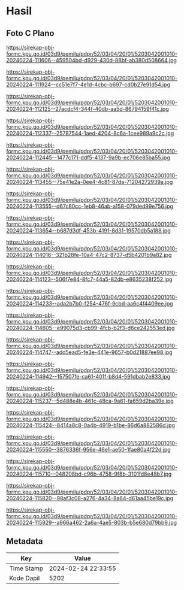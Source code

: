 # Hasil

## Foto C Plano

https://sirekap-obj-formc.kpu.go.id/03d9/pemilu/pdpr/52/03/04/20/01/5203042001010-20240224-111606--459504bd-d929-430d-88bf-ab380d508664.jpg

https://sirekap-obj-formc.kpu.go.id/03d9/pemilu/pdpr/52/03/04/20/01/5203042001010-20240224-111924--cc51e7f7-4e1d-4cbc-b697-cd0b27e91d54.jpg

https://sirekap-obj-formc.kpu.go.id/03d9/pemilu/pdpr/52/03/04/20/01/5203042001010-20240224-112125--27acdcf4-344f-40db-aa5d-86794159f41c.jpg

https://sirekap-obj-formc.kpu.go.id/03d9/pemilu/pdpr/52/03/04/20/01/5203042001010-20240224-112337--25787544-1aed-4204-8c6a-1cee989a9c2c.jpg

https://sirekap-obj-formc.kpu.go.id/03d9/pemilu/pdpr/52/03/04/20/01/5203042001010-20240224-112445--1477c171-ddf5-4137-9a9b-ec706e85ba55.jpg

https://sirekap-obj-formc.kpu.go.id/03d9/pemilu/pdpr/52/03/04/20/01/5203042001010-20240224-113455--75e41e2a-0ee4-4c81-87da-71204272939a.jpg

https://sirekap-obj-formc.kpu.go.id/03d9/pemilu/pdpr/52/03/04/20/01/5203042001010-20240224-113555--d67c80cc-1eb8-46ab-a158-079ded99e756.jpg

https://sirekap-obj-formc.kpu.go.id/03d9/pemilu/pdpr/52/03/04/20/01/5203042001010-20240224-113654--b687d3df-453b-4191-8d31-19570db5a188.jpg

https://sirekap-obj-formc.kpu.go.id/03d9/pemilu/pdpr/52/03/04/20/01/5203042001010-20240224-114016--321b28fe-10a4-47c2-8737-d5b4201b9a82.jpg

https://sirekap-obj-formc.kpu.go.id/03d9/pemilu/pdpr/52/03/04/20/01/5203042001010-20240224-114123--506f7e84-8fc7-44a5-82db-e8635238f252.jpg

https://sirekap-obj-formc.kpu.go.id/03d9/pemilu/pdpr/52/03/04/20/01/5203042001010-20240224-114233--ada2b7b0-f254-476f-9cbd-aa6c4f4409ee.jpg

https://sirekap-obj-formc.kpu.go.id/03d9/pemilu/pdpr/52/03/04/20/01/5203042001010-20240224-114605--e99075d3-cb99-4fcb-b2f3-d6ce242553ed.jpg

https://sirekap-obj-formc.kpu.go.id/03d9/pemilu/pdpr/52/03/04/20/01/5203042001010-20240224-114747--add5ead5-fe3e-441e-9657-b0d21887ee98.jpg

https://sirekap-obj-formc.kpu.go.id/03d9/pemilu/pdpr/52/03/04/20/01/5203042001010-20240224-114942--157507fe-ca61-401f-b8d4-591dbab2e833.jpg

https://sirekap-obj-formc.kpu.go.id/03d9/pemilu/pdpr/52/03/04/20/01/5203042001010-20240224-115237--5d488e4b-461c-48ca-9a61-fa659d2ba39e.jpg

https://sirekap-obj-formc.kpu.go.id/03d9/pemilu/pdpr/52/03/04/20/01/5203042001010-20240224-115424--8414a8c8-0a4b-4919-b1be-86d6a882586d.jpg

https://sirekap-obj-formc.kpu.go.id/03d9/pemilu/pdpr/52/03/04/20/01/5203042001010-20240224-115550--3876336f-956e-46e1-ae50-1fae80a4f22d.jpg

https://sirekap-obj-formc.kpu.go.id/03d9/pemilu/pdpr/52/03/04/20/01/5203042001010-20240224-115710--048208bd-c96b-4758-9f8b-3101fd8e48b7.jpg

https://sirekap-obj-formc.kpu.go.id/03d9/pemilu/pdpr/52/03/04/20/01/5203042001010-20240224-115820--98af3c08-a276-4a34-8a64-d61aa45be19c.jpg

https://sirekap-obj-formc.kpu.go.id/03d9/pemilu/pdpr/52/03/04/20/01/5203042001010-20240224-115929--a966a462-2a6a-4ae5-803b-b5e680d79bb9.jpg


## Metadata

| Key        | Value               |
| ---------- | ------------------- |
| Time Stamp | 2024-02-24 22:33:55 |
| Kode Dapil | 5202                |



